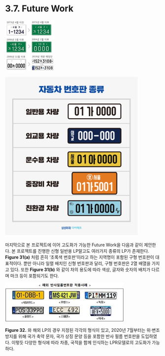 # 3.7. Future Work



![Figure 31\(a\). Development of LP](../.gitbook/assets/figure-31-a-.jpg)

![Figure 31\(b\). Various Kinds of LP](../.gitbook/assets/figure-31-b-.png)

마지막으로 본 프로젝트에 이어 고도화가 가능한 Future Work을 다음과 같이 제안한다. 본 프로젝트를 진행한 신형 일반용 LP말고도 여러가지 종류의 LP가 존재한다. **Figure 31\(a\)** 처럼 흔히 ‘초록색 번호판’이라고 하는 지역명이 포함된 구형 번호판이 대표적이다. 뿐만 아니라 일렬 배치인 신형 번호판과 달리, 구형 번호판은 2열 배열을 가지고 있다. 또한 **Figure 31\(b\)** 와 같이 차의 용도에 따라 색상, 글자와 숫자의 배치가 다르며 마크 등이 포함되기도 한다.

![Figure 32. Overseas LPs](../.gitbook/assets/figure-32.jpg)

**Figure 32.** 와 해외 LP의 경우 지정된 각각의 형식이 있고, 2020년 7월부터는 위·변조 방지를 위해 국가 축약 문자, 국가 상징 문양 등을 포함한 반사 필름 번호판을 도입하였다. 이렇듯 다양한 형식에 따라 차종, 국적을 함께 인식하는 LPR모델로의 고도화가 가능하다.

